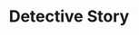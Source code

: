 ---
title: "Detective Story"
year: 1951
rating: 2.5
stars: "★★½"
rewatched: false
permalink: "detective-story"
watched_on: 2024-05-16
---